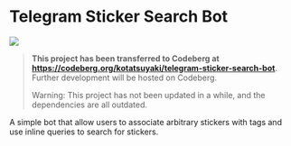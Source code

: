 # Telegram Sticker Search Bot

![](https://github.com/kouakitaki/telegram-sticker-search-bot/actions/workflows/build_nix.yml/badge.svg)


> **This project has been transferred to Codeberg at https://codeberg.org/kotatsuyaki/telegram-sticker-search-bot**. Further development will be hosted on Codeberg.
> 
> Warning: This project has not been updated in a while, and the dependencies are all outdated.

A simple bot that allow users to associate arbitrary stickers with tags and use inline queries to
search for stickers.
